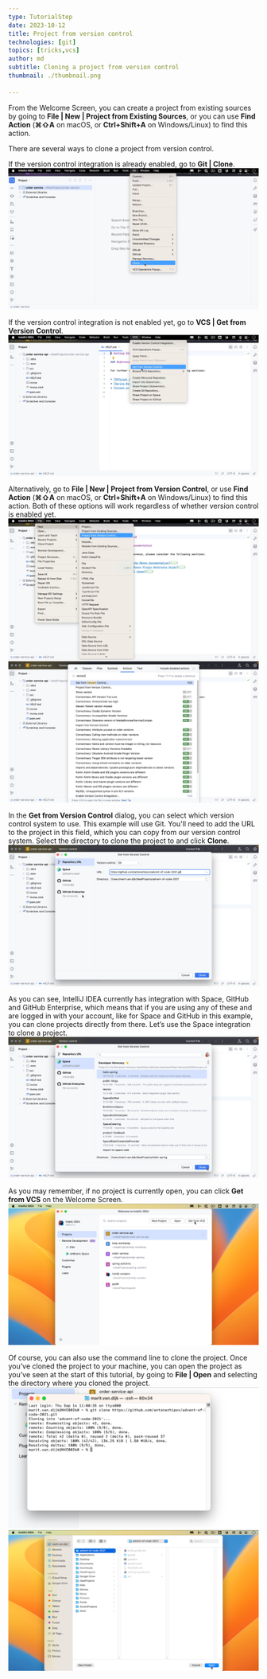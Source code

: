 ```yaml
---
type: TutorialStep
date: 2023-10-12
title: Project from version control
technologies: [git]
topics: [tricks,vcs]
author: md
subtitle: Cloning a project from version control
thumbnail: ./thumbnail.png

---
```


From the Welcome Screen, you can create a project from existing sources by going to **File | New | Project from Existing Sources**, or you can use **Find Action** (**⌘⇧A** on macOS, or **Ctrl+Shift+A** on Windows/Linux) to find this action.

There are several ways to clone a project from version control.

If the version control integration is already enabled, go to **Git | Clone**.
![Git: Clone](clone.png)

If the version control integration is not enabled yet, go to **VCS | Get from Version Control**.
![VCS: Get from Version Control](vcs.png)

Alternatively, go to **File | New | Project from Version Control**, or use **Find Action** (**⌘⇧A** on macOS, or **Ctrl+Shift+A** on Windows/Linux) to find this action. Both of these options will work regardless of whether version control is enabled yet.
![Project from Version Control](project-from-vsc.png)
![Find Action](find-action-vcs.png)

In the **Get from Version Control** dialog, you can select which version control system to use. This example will use Git. You'll need to add the URL to the project in this field, which you can copy from our version control system. Select the directory to clone the project to and click **Clone**.
![Get from Version Control](get-from-vsc.png)

As you can see, IntelliJ IDEA currently has integration with Space, GitHub and GitHub Enterprise, which means that if you are using any of these and are logged in with your account, like for Space and GitHub in this example, you can clone projects directly from there. Let’s use the Space integration to clone a project.
![Clone project from Space](space.png)

As you may remember, if no project is currently open, you can click **Get from VCS** on the Welcome Screen.
![Welcome Screen: Get from VCS](welcome-screen-vcs.png)

Of course, you can also use the command line to clone the project. Once you’ve cloned the project to your machine, you can open the project as you’ve seen at the start of this tutorial, by going to **File | Open** and selecting the directory where you cloned the project.
![Clone project on the command line](cli.png)
![Open project](open-project.png)
